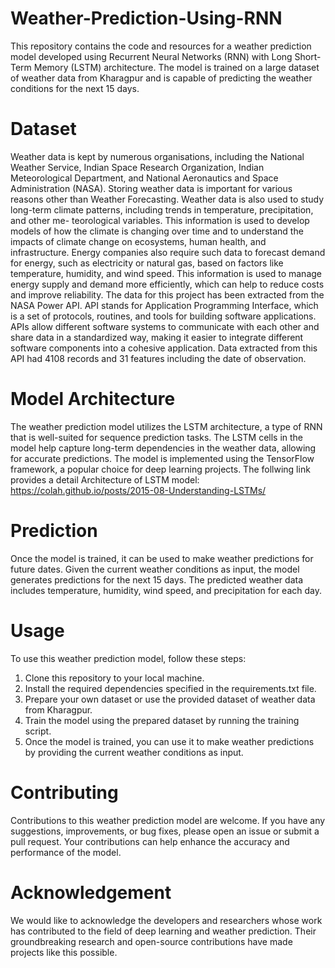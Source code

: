 # Weather-Prediction-Using-RNN
This repository contains the code and resources for a weather prediction model developed using Recurrent Neural Networks (RNN) with Long Short-Term Memory (LSTM) architecture. The model is trained on a large dataset of weather data from Kharagpur and is capable of predicting the weather conditions for the next 15 days.
# Dataset
Weather data is kept by numerous organisations, including the National Weather Service,
Indian Space Research Organization, Indian Meteorological Department, and National
Aeronautics and Space Administration (NASA). Storing weather data is important for
various reasons other than Weather Forecasting. Weather data is also used to study
long-term climate patterns, including trends in temperature, precipitation, and other me-
teorological variables. This information is used to develop models of how the climate
is changing over time and to understand the impacts of climate change on ecosystems,
human health, and infrastructure. Energy companies also require such data to forecast
demand for energy, such as electricity or natural gas, based on factors like temperature,
humidity, and wind speed. This information is used to manage energy supply and demand
more efficiently, which can help to reduce costs and improve reliability.
The data for this project has been extracted from the NASA Power API. API stands
for Application Programming Interface, which is a set of protocols, routines, and tools for
building software applications. APIs allow different software systems to communicate with each other and share data
in a standardized way, making it easier to integrate different software components into
a cohesive application. Data extracted from this API had 4108 records and 31 features
including the date of observation.
# Model Architecture
The weather prediction model utilizes the LSTM architecture, a type of RNN that is well-suited for sequence prediction tasks. The LSTM cells in the model help capture long-term dependencies in the weather data, allowing for accurate predictions. The model is implemented using the TensorFlow framework, a popular choice for deep learning projects.
The follwing link provides a detail Architecture of LSTM model:
https://colah.github.io/posts/2015-08-Understanding-LSTMs/
# Prediction
Once the model is trained, it can be used to make weather predictions for future dates. Given the current weather conditions as input, the model generates predictions for the next 15 days. The predicted weather data includes temperature, humidity, wind speed, and precipitation for each day.
# Usage
To use this weather prediction model, follow these steps:

1. Clone this repository to your local machine.
2. Install the required dependencies specified in the requirements.txt file.
3. Prepare your own dataset or use the provided dataset of weather data from Kharagpur.
4. Train the model using the prepared dataset by running the training script.
5. Once the model is trained, you can use it to make weather predictions by providing the current weather conditions as input.
# Contributing
Contributions to this weather prediction model are welcome. If you have any suggestions, improvements, or bug fixes, please open an issue or submit a pull request. Your contributions can help enhance the accuracy and performance of the model.
# Acknowledgement
We would like to acknowledge the developers and researchers whose work has contributed to the field of deep learning and weather prediction. Their groundbreaking research and open-source contributions have made projects like this possible.
